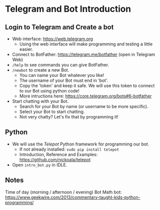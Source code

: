 # Telegram and Bot Introduction

## Login to Telegram and Create a bot

* Web interface: https://web.telegram.org
  * Using the web interface will make programming and testing a little easier.
* Connect to BotFather: https://telegram.me/botfather (open in Telegram Web)
* `/help` to see commands you can give BotFather.
* `/newbot` to create a new Bot.
  * You can name your Bot whatever you like!
  * The username of your Bot must end in 'bot'.
  * Copy the 'token' and keep it safe. We will use this token to connect to our Bot using python code!
  * More intructions here: https://core.telegram.org/bots#6-botfather
* Start chatting with your Bot.
  * Search for your Bot by name (or username to be more specific).
  * Select your Bot to start chatting.
  * Not very chatty? Let's fix that by programming it!

## Python

* We will use the *Telepot* Python framework for programming our bot.
  * If not already installed: `sudo pip install telepot`
  * Introduction, Reference and Examples: https://github.com/nickoala/telepot
* Open `intro_bot.py` in IDLE.

## Notes

Time of day (morning / afternoon / evening) Bot
Math bot: https://www.geekwire.com/2013/commentary-taught-kids-python-programming/

